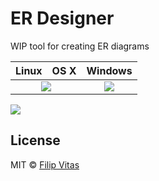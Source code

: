 # ER Designer 

WIP tool for creating ER diagrams

<table>
  <thead>
    <tr>
      <th>Linux</th>
      <th>OS X</th>
      <th>Windows</th>
    </tr>
  </thead>
  <tbody>
    <tr>
      <td colspan="2" align="center">
        <a href="https://travis-ci.org/fvitas/erdesigner"><img src="https://travis-ci.org/fvitas/erdesigner.svg?branch=master"></a>
      </td>
      <td align="center">
        <a href="https://ci.appveyor.com/project/fvitas/erdesigner"><img src="https://ci.appveyor.com/api/projects/status/ry97omsjmtb9iqo0?svg=true"></a>
      </td>
    </tr>
  </tbody>
</table>

<img src="https://i.imgur.com/HJNEBvv.png">


## License

MIT © [Filip Vitas](https://github.com/fvitas)
